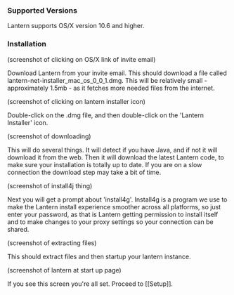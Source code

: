 ### Supported Versions

Lantern supports OS/X version 10.6 and higher.

### Installation

(screenshot of clicking on OS/X link of invite email)

Download Lantern from your invite email. This should download a file called lantern-net-installer_mac_os_0_0_1.dmg. This will be relatively small - approximately 1.5mb - as it fetches more needed files from the internet.

(screenshot of clicking on lantern installer icon)

Double-click on the .dmg file, and then double-click on the 'Lantern Installer' icon.

(screenshot of downloading)

This will do several things. It will detect if you have Java, and if not it will download it from the web. Then it will download the latest Lantern code, to make sure your installation is totally up to date. If you are on a slow connection the download step may take a bit of time.

(screenshot of install4j thing)

Next you will get a prompt about 'install4g'. Install4g is a program we use to make the Lantern install experience smoother across all platforms, so just enter your password, as that is Lantern getting permission to install itself and to make changes to your proxy settings so your connection can be shared.

(screenshot of extracting files)

This should extract files and then startup your lantern instance.

(screenshot of lantern at start up page)

If you see this screen you're all set. Proceed to [[Setup]].